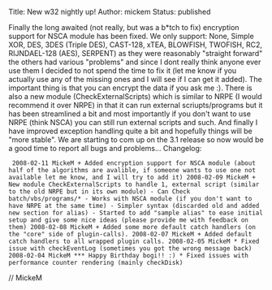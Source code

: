 Title: New w32 nightly up!
Author: mickem
Status: published

Finally the long awaited (not really, but was a b\*tch to fix)
encryption support for NSCA module has been fixed. We only support:
None, Simple XOR, DES, 3DES (Triple DES), CAST-128, xTEA, BLOWFISH,
TWOFISH, RC2, RIJNDAEL-128 (AES), SERPENT) as they were reasonably
"straight forward" the others had various "problems" and since I dont
really think anyone ever use them I decided to not spend the time to fix
it (let me know if you actually use any of the missing ones and I will
see if I can get it added). The important thing is that you can encrypt
the data if you ask me :). There is also a new module
(CheckExternalScripts) which is similar to NRPE (I would recommend it
over NRPE) in that it can run external scriupts/programs but it has been
streamlined a bit and most importantly if you don't want to use NRPE
(think NSCA) you can still run external scripts and such. And finally I
have improved exception handling quite a bit and hopefully things will
be "more stable". We are starting to com up on the 3.1 release so now
would be a good time to report all bugs and problems... Changelog:

     2008-02-11 MickeM + Added encryption support for NSCA module (about half of the algorithms are avalible, if someone wants to use one not available let me know, and I will try to add it) 2008-02-09 MickeM + New module CheckExternalScripts to handle 1, external script (similar to the old NRPE but in its own module) - Can Check batch/vbs/programs/* - Works with NSCA module (if you don't want to have NRPE at the same time) - Simpler syntax (discarded old and added new section for alias) - Started to add "sample alias" to ease initial setup and give some nice ideas (please provide me with feedback on them) 2008-02-08 MickeM + Added some more default catch handlers (on the "core" side of plugin-calls). 2008-02-07 MickeM + Added default catch handlers to all wrapped plugin calls. 2008-02-05 MickeM * Fixed issue with checkEventLog (sometimes you got the wrong message back) 2008-02-04 MickeM *** Happy Birthday bogi!! :) * Fixed issues with performance counter rendering (mainly checkDisk) 

// MickeM

